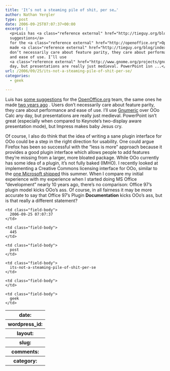 ```yaml
---
title: 'It’s not a steaming pile of shit, per se…'
author: Nathan Yergler
type: post
date: 2006-09-25T07:07:37+00:00
excerpt: |
  <p>Luis has <a class="reference external" href="http://tieguy.org/blog/2006/09/24/open-office-still-pulling-the-wrong-page-from-the-firefox-playbook/">some
  suggestions</a>
  for the <a class="reference external" href="http://openoffice.org">OpenOffice.org</a> team, the same ones he
  made <a class="reference external" href="http://tieguy.org/blog/index.cgi/191.html">two years ago</a>. Users
  don’t necessarily care about feature parity, they care about performance
  and ease of use. I’ll use
  <a class="reference external" href="http://www.gnome.org/projects/gnumeric/">Gnumeric</a> over OOo Calc any
  day, but presentations are really just medieval. PowerPoint isn ...</p>
url: /2006/09/25/its-not-a-steaming-pile-of-shit-per-se/
categories:
  - geek

---
```

Luis has [some suggestions][1]  for the [OpenOffice.org][2]  team, the same ones he made [two years ago][3] . Users don’t necessarily care about feature parity, they care about performance and ease of use. I’ll use [Gnumeric][4]  over OOo Calc any day, but presentations are really just medieval. PowerPoint isn’t great (especially when compared to Keynote’s two-display aware presentation mode), but Impress makes baby Jesus cry.

Of course, I also do think that the idea of writing a sane plugin interface for OOo could be a step in the right direction for usability. One could argue Firefox has been so successful with the “less is more” approach because it provides a good plugin interface which allows people to add features they’re missing from a larger, more bloated package. While OOo currently has some idea of a plugin, it’s not fully baked (<span class="caps">IMHO</span>). I recently looked at implementing a Creative Commons licensing interface for OOo, similar to the [one Microsoft shipped][5]  this summer. When I compare my initial experience with my experience when I started doing <span class="caps">MS</span> Office “development” nearly 10 years ago, there’s no comparison: Office 97’s plugin model kicks OOo’s ass. Of course, in all fairness it may be more accurate to say that Office 97’s Plugin **Documentation** kicks OOo’s ass, but is that really a different statement?

<table class="docutils field-list" frame="void" rules="none">
  <col class="field-name" /> <col class="field-body" /> <tr class="field">
    <th class="field-name">
      date:
    </th>

    <td class="field-body">
      2006-09-25 07:07:37
    </td>
  </tr>

  <tr class="field">
    <th class="field-name">
      wordpress_id:
    </th>

    <td class="field-body">
      445
    </td>
  </tr>

  <tr class="field">
    <th class="field-name">
      layout:
    </th>

    <td class="field-body">
      post
    </td>
  </tr>

  <tr class="field">
    <th class="field-name">
      slug:
    </th>

    <td class="field-body">
      its-not-a-steaming-pile-of-shit-per-se
    </td>
  </tr>

  <tr class="field">
    <th class="field-name">
      comments:
    </th>

    <td class="field-body">
    </td>
  </tr>

  <tr class="field">
    <th class="field-name">
      category:
    </th>

    <td class="field-body">
      geek
    </td>
  </tr>
</table>

 [1]: http://tieguy.org/blog/2006/09/24/open-office-still-pulling-the-wrong-page-from-the-firefox-playbook/
 [2]: http://openoffice.org
 [3]: http://tieguy.org/blog/index.cgi/191.html
 [4]: http://www.gnome.org/projects/gnumeric/
 [5]: http://wiki.creativecommons.org/Microsoft_Office_Addin